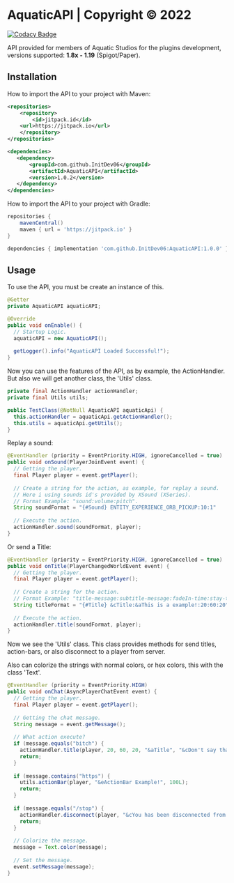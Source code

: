 # AquaticAPI | Copyright © 2022

[![Codacy Badge](https://app.codacy.com/project/badge/Grade/7caf1d679e0f441283b44964cdb2fde2)](https://www.codacy.com?utm_source=github.com&amp;utm_medium=referral&amp;utm_content=InitDev06/AquaticAPI&amp;utm_campaign=Badge_Grade)

API provided for members of Aquatic Studios for the plugins development, versions supported: **1.8x - 1.19** (Spigot/Paper).

## Installation

How to import the API to your project with Maven:
```xml
<repositories>
    <repository>
        <id>jitpack.id</id>
	<url>https://jitpack.io</url>
    </repository>
</repositories>
```
```xml
<dependencies>
   <dependency>
       <groupId>com.github.InitDev06</groupId>
       <artifactId>AquaticAPI</artifactId>
       <version>1.0.2</version>
   </dependency>
</dependencies>
```

How to import the API to your project with Gradle:
```groovy
repositories {
    mavenCentral()
    maven { url = 'https://jitpack.io' }
}
```

```groovy
dependencies { implementation 'com.github.InitDev06:AquaticAPI:1.0.0' }
```

## Usage

To use the API, you must be create an instance of this.
```java
@Getter
private AquaticAPI aquaticAPI;

@Override
public void onEnable() {
  // Startup Logic.
  aquaticAPI = new AquaticAPI();
 
  getLogger().info("AquaticAPI Loaded Successful!");
}
```
Now you can use the features of the API, as by example, the ActionHandler.
But also we will get another class, the 'Utils' class.
```java
private final ActionHandler actionHandler;
private final Utils utils;

public TestClass(@NotNull AquaticAPI aquaticApi) { 
  this.actionHandler = aquaticApi.getActionHandler();
  this.utils = aquaticApi.getUtils();
}
```

Replay a sound:
```java
@EventHandler (priority = EventPriority.HIGH, ignoreCancelled = true)
public void onSound(PlayerJoinEvent event) {
  // Getting the player.
  final Player player = event.getPlayer();
  
  // Create a string for the action, as example, for replay a sound.
  // Here i using sounds id's provided by XSound (XSeries).
  // Format Example: "sound:volume:pitch".
  String soundFormat = "{#Sound} ENTITY_EXPERIENCE_ORB_PICKUP:10:1"
  
  // Execute the action.
  actionHandler.sound(soundFormat, player);
}
```
Or send a Title:
```java
@EventHandler (priority = EventPriority.HIGH, ignoreCancelled = true)
public void onTitle(PlayerChangedWorldEvent event) {
  // Getting the player.
  final Player player = event.getPlayer();
  
  // Create a string for the action.
  // Format Example: "title-message:subtitle-message:fadeIn-time:stay-time:fadeOut-time".
  String titleFormat = "{#Title} &cTitle:&aThis is a example!:20:60:20"
  
  // Execute the action.
  actionHandler.title(soundFormat, player);
}
```

Now we see the 'Utils' class.
This class provides methods for send titles, action-bars, or also disconnect to a player from server.

Also can colorize the strings with normal colors, or hex colors,
this with the class 'Text'.
```java
@EventHandler (priority = EventPriority.HIGH)
public void onChat(AsyncPlayerChatEvent event) {
  // Getting the player.
  final Player player = event.getPlayer();
  
  // Getting the chat message.
  String message = event.getMessage();
  
  // What action execute?
  if (message.equals("bitch") {
    actionHandler.title(player, 20, 60, 20, "&aTitle", "&cDon't say that!");
    return;
  }
  
  if (message.contains("https") {
    utils.actionBar(player, "&eActionBar Example!", 100L);
    return;
  }
  
  if (message.equals("/stop") {
    actionHandler.disconnect(player, "&cYou has been disconnected from server!");
    return;
  }
  
  // Colorize the message.
  message = Text.color(message);
  
  // Set the message.
  event.setMessage(message);
}
```
